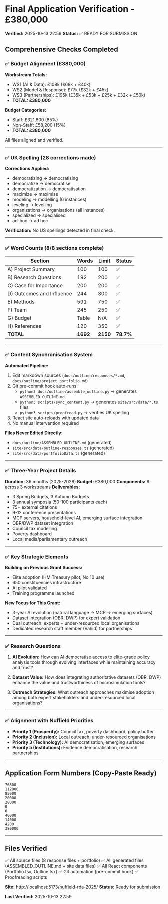 # Final Application Verification - £380,000

**Verified:** 2025-10-13 22:59
**Status:** ✅ READY FOR SUBMISSION

## Comprehensive Checks Completed

### ✅ Budget Alignment (£380,000)

**Workstream Totals:**
- WS1 (AI & Data): £108k (£68k + £40k)
- WS2 (Model & Response): £77k (£32k + £45k)
- WS3 (Partnerships): £195k (£35k + £53k + £25k + £32k + £50k)
- **TOTAL: £380,000**

**Budget Categories:**
- Staff: £321,800 (85%)
- Non-Staff: £58,200 (15%)
- **TOTAL: £380,000**

All files aligned and verified.

---

### ✅ UK Spelling (28 corrections made)

**Corrections Applied:**
- democratizing → democratising
- democratize → democratise
- democratization → democratisation
- maximize → maximise
- modeling → modelling (6 instances)
- leveling → levelling
- organizations → organisations (all instances)
- specialized → specialised
- ad-hoc → ad hoc

**Verification:** No US spellings detected in final check.

---

### ✅ Word Counts (8/8 sections complete)

| Section | Words | Limit | Status |
|---------|-------|-------|--------|
| A) Project Summary | 100 | 100 | ✅ |
| B) Research Questions | 192 | 200 | ✅ |
| C) Case for Importance | 200 | 200 | ✅ |
| D) Outcomes and Influence | 244 | 300 | ✅ |
| E) Methods | 591 | 750 | ✅ |
| F) Team | 245 | 250 | ✅ |
| G) Budget | Table | N/A | ✅ |
| H) References | 120 | 350 | ✅ |
| **TOTAL** | **1692** | **2150** | **78.7%** |

---

### ✅ Content Synchronisation System

**Automated Pipeline:**
1. Edit markdown sources (`docs/outline/responses/*.md`, `docs/outline/project_portfolio.md`)
2. Git pre-commit hook auto-runs:
   - `python3 docs/outline/assemble_outline.py` → generates `ASSEMBLED_OUTLINE.md`
   - `python3 scripts/sync_content.py` → generates `site/src/data/*.ts` files
   - `python3 scripts/proofread.py` → verifies UK spelling
3. React site auto-reloads with updated data
4. No manual intervention required

**Files Never Edited Directly:**
- `docs/outline/ASSEMBLED_OUTLINE.md` (generated)
- `site/src/data/outline-responses.ts` (generated)
- `site/src/data/portfolioData.ts` (generated)

---

### ✅ Three-Year Project Details

**Duration:** 36 months (2025-2028)
**Budget:** £380,000
**Components:** 9 across 3 workstreams
**Deliverables:**
- 3 Spring Budgets, 3 Autumn Budgets
- 3 annual symposia (50-100 participants each)
- 75+ external citations
- 9-12 conference presentations
- MCP servers, household-level AI, emerging surface integration
- OBR/DWP dataset integration
- Council tax modelling
- Poverty dashboard
- Local media/parliamentary outreach

---

### ✅ Key Strategic Elements

**Building on Previous Grant Success:**
- Elite adoption (HM Treasury pilot, No 10 use)
- 650 constituencies infrastructure
- AI pilot validated
- Training programme launched

**New Focus for This Grant:**
- 3-year AI evolution (natural language → MCP → emerging surfaces)
- Dataset integration (OBR, DWP) for expert validation
- Dual outreach: experts + under-resourced local organisations
- Dedicated research staff member (Vahid) for partnerships

---

### ✅ Research Questions

1. **AI Evolution:** How can AI democratise access to elite-grade policy analysis tools through evolving interfaces while maintaining accuracy and trust?

2. **Dataset Value:** How does integrating authoritative datasets (OBR, DWP) enhance the value and trustworthiness of microsimulation tools?

3. **Outreach Strategies:** What outreach approaches maximise adoption among both expert stakeholders and under-resourced local organisations?

---

### ✅ Alignment with Nuffield Priorities

- **Priority 1 (Prosperity):** Council tax, poverty dashboard, policy buffer
- **Priority 2 (Inclusion):** Local outreach, under-resourced organisations
- **Priority 3 (Technology):** AI democratisation, emerging surfaces
- **Priority 5 (Institutions):** Evidence democratisation, research partnerships

---

## Application Form Numbers (Copy-Paste Ready)

```
76800
112000
85000
20000
28000
0
0
40000
14000
4200
380000
```

---

## Files Verified

✅ All source files (8 response files + portfolio)
✅ All generated files (ASSEMBLED_OUTLINE.md + site data files)
✅ All React components (Portfolio.tsx, Outline.tsx)
✅ Git automation (pre-commit hook)
✅ Proofreading scripts

**Site:** http://localhost:5173/nuffield-rda-2025/
**Status:** Ready for submission

**Last Verified:** 2025-10-13 22:59
